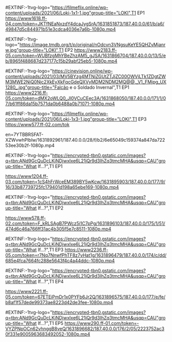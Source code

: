 #EXTINF:-1tvg-logo="https://filmeflix.online/wp-content/uploads/2021/06/Loki-1x1-1.jpg"group-title="LOKI",T1 EP1
https://www1618.ff-04.com/token=JKTfNEaNxzdY4dcaJygSrA/1631851873/187.40.0.0/61/b/a6/49847d5c844971b51e3cdca4036e7a6b-1080p.mp4

#EXTINF:-1tvg-logo="https://image.tmdb.org/t/p/original/nOdcvn3VNgsuKeYE5QHZyMjanrw.jpg"group-title="LOKI",T1 EP2
https://www2183.ff-05.com/token=WUBfzgMhYBeZhzAM5_gJSA/1631866704/187.40.0.0/13/5/eb/8965f488687d237177c15b29abf25eb5-1080p.mp4

#EXTINF:-1tvg-logo="https://cinevision.online/wp-content/uploads/2021/03/MV5BYzg4MTNiZGUtZTJjZC00OWVjLTk1ZDgtZWM3MWE2NjQ0Njc2XkEyXkFqcGdeQXVyMDM2NDM2MQ@@._V1_FMjpg_UX1280_.jpg"group-title="Falcão e o Soldado Invernal",T1 EP1
https://www2216.ff-05.com/token=dMX2oWLQ0_Jl0VCuCEec3A/1631868050/187.40.0.0/171/1/07/b61ff86da15b7571da0b6488a0b71071-1080p.mp4

#EXTINF:-1tvg-logo="https://filmeflix.online/wp-content/uploads/2021/06/Loki-1x3-1.jpg"group-title="LOKI",T1 EP3
https://www577.ff-02.com/tok

en=7YTBBRSFAT-XZWvwhPlblw/1631892961/187.40.0.0/28/f/b2/6e65049c159374a847da72253ee30b2f-1080p.mp4

#EXTINF:-1tvg-logo="https://encrypted-tbn0.gstatic.com/images?q=tbn:ANd9GcQuDcLKiNDjwxIxe6L21jQr9d3IhZq3tmcMHA&usqp=CAU"group-title="What If…?",T1 EP1

https://www1204.ff-03.com/token=1cS4hFrWceEM389BY5wKcw/1631895903/187.40.0.0/177/9/16/33b87739725fc179401d198a65ebe169-1080p.mp4

#EXTINF:-1tvg-logo="https://encrypted-tbn0.gstatic.com/images?q=tbn:ANd9GcQuDcLKiNDjwxIxe6L21jQr9d3IhZq3tmcMHA&usqp=CAU"group-title="What If…?",T1 EP2

https://www578.ff-02.com/token=F_kRLSAgB7PWcz5i1C7pPg/1631896103/187.40.0.0/175/1/51/474d6c46a766ff31ac4b305f5e7c8511-1080p.mp4

#EXTINF:-1tvg-logo="https://encrypted-tbn0.gstatic.com/images?q=tbn:ANd9GcQuDcLKiNDjwxIxe6L21jQr9d3IhZq3tmcMHA&usqp=CAU"group-title="What If…?",T1 EP3
https://www2236.ff-05.com/token=r7Nq7NnwfPhTF8z7vHat1g/1631896479/187.40.0.0/174/c/dd/685e4fca7664fc288e5643f4c4a44ddc-1080p.mp4

#EXTINF:-1tvg-logo="https://encrypted-tbn0.gstatic.com/images?q=tbn:ANd9GcQuDcLKiNDjwxIxe6L21jQr9d3IhZq3tmcMHA&usqp=CAU"group-title="What If…?",T1 EP4

https://www2221.ff-05.com/token=67ETEiPmDr1x0PYFb6Jr2Q/1631896575/187.40.0.0/177/e/fe/b8af1f57dede99373ae8223d42de3fee-1080p.mp4

#EXTINF:-1tvg-logo="https://encrypted-tbn0.gstatic.com/images?q=tbn:ANd9GcQuDcLKiNDjwxIxe6L21jQr9d3IhZq3tmcMHA&usqp=CAU"group-title="What If…?",T1 EP5
https://www290.ff-01.com/token=-VYZPNpOCn62vhnggB8veQ/1631896682/187.40.0.0/176/2/05/2223752ac30f331e9005963683492052-1080p.mp4

